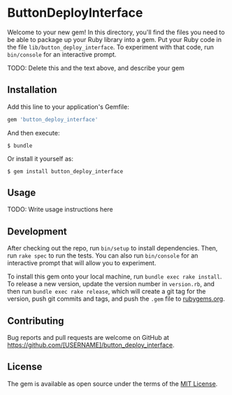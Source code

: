 # ButtonDeployInterface

Welcome to your new gem! In this directory, you'll find the files you need to be able to package up your Ruby library into a gem. Put your Ruby code in the file `lib/button_deploy_interface`. To experiment with that code, run `bin/console` for an interactive prompt.

TODO: Delete this and the text above, and describe your gem

## Installation

Add this line to your application's Gemfile:

```ruby
gem 'button_deploy_interface'
```

And then execute:

    $ bundle

Or install it yourself as:

    $ gem install button_deploy_interface

## Usage

TODO: Write usage instructions here

## Development

After checking out the repo, run `bin/setup` to install dependencies. Then, run `rake spec` to run the tests. You can also run `bin/console` for an interactive prompt that will allow you to experiment.

To install this gem onto your local machine, run `bundle exec rake install`. To release a new version, update the version number in `version.rb`, and then run `bundle exec rake release`, which will create a git tag for the version, push git commits and tags, and push the `.gem` file to [rubygems.org](https://rubygems.org).

## Contributing

Bug reports and pull requests are welcome on GitHub at https://github.com/[USERNAME]/button_deploy_interface.

## License

The gem is available as open source under the terms of the [MIT License](https://opensource.org/licenses/MIT).

